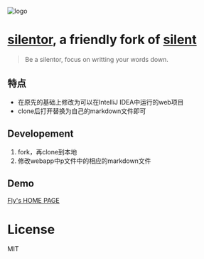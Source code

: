 ![logo](./img/favicon.ico) 

[silentor](https://github.com/Jayin/silentor), a friendly fork of [silent](https://github.com/fritx/silent)
========
> Be a silentor, focus on writting your words down.

特点
----
* 在原先的基础上修改为可以在IntelliJ IDEA中运行的web项目
* clone后打开替换为自己的markdown文件即可

Developement
------------
1. fork，再clone到本地
2. 修改webapp中p文件中的相应的markdown文件

Demo
---------
[Fly's HOME PAGE](https://flyzy2005.cn/)

License
===

MIT
